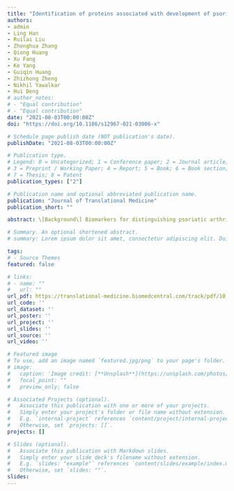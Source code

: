```yaml
---
title: "Identification of proteins associated with development of psoriatic arthritis in peripheral blood mononuclear cells: a quantitative iTRAQ-based proteomics study"
authors:
- admin
- Ling Han
- Ruilai Liu
- Zhenghua Zhang
- Qiong Huang
- Xu Fang
- Ke Yang
- Guiqin Huang
- Zhizhong Zheng
- Nikhil Yawalkar
- Hui Deng
# author_notes:
# - "Equal contribution"
# - "Equal contribution"
date: "2021-08-03T00:00:00Z"
doi: "https://doi.org/10.1186/s12967-021-03006-x"

# Schedule page publish date (NOT publication's date).
publishDate: "2021-08-03T00:00:00Z"

# Publication type.
# Legend: 0 = Uncategorized; 1 = Conference paper; 2 = Journal article;
# 3 = Preprint / Working Paper; 4 = Report; 5 = Book; 6 = Book section;
# 7 = Thesis; 8 = Patent
publication_types: ["2"]

# Publication name and optional abbreviated publication name.
publication: "Journal of Translational Medicine"
publication_short: ""

abstract: \[Background\] Biomarkers for distinguishing psoriatic arthritis (PsA) from psoriasis without arthritis (PsO) are still lacking. [Methods] We applied isobaric tags for relative and absolute quantification (iTRAQ) and LC–MS/MS to analyze the proteome profile of peripheral blood mononuclear cells (PBMCs) collected from patients with PsO, patients with PsA, and healthy controls. Bioinformatics analysis and western blotting were performed to identify and validate differentially expressed proteins. [Results] We identified 389, 199, 291, and 60 significantly differentially expressed proteins (adj.p < 0.05) in the comparison of all psoriatic patients versus healthy controls, PsO group versus healthy controls, PsA group versus healthy controls, and PsA group versus PsO group, respectively. Among these proteins, 14 proteins may represent promising biomarkers for PsA SIRT2, NAA50, ARF6, ADPRHL2, SF3B6, SH3KBP1, UBA3, SCP2, RPS5, NUDT5, NCBP1, SYNE1, NDUFB7, HTATSF1. Furthermore, western blotting confirmed that SIRT2 expression was significantly higher in PBMCs from PsA patients than PsO and healthy controls, and was negatively correlated with the phosphorylation of p38 mitogen-activated protein kinase (p-p38MAPK; p = 0.006, r = − 0.582). [Conclusions] This pilot study provided a broad characterization of the proteome of PBMCs in PsA as compared to PsO and healthy controls, which may help to provide prospective strategies for PsA diagnosis.

# Summary. An optional shortened abstract.
# summary: Lorem ipsum dolor sit amet, consectetur adipiscing elit. Duis posuere tellus ac convallis placerat. Proin tincidunt magna sed ex sollicitudin condimentum.

tags:
# - Source Themes
featured: false

# links:
# - name: ""
#   url: ""
url_pdf: https://translational-medicine.biomedcentral.com/track/pdf/10.1186/s12967-021-03006-x.pdf
url_code: ''
url_dataset: ''
url_poster: ''
url_project: ''
url_slides: ''
url_source: ''
url_video: ''

# Featured image
# To use, add an image named `featured.jpg/png` to your page's folder. 
# image:
#   caption: 'Image credit: [**Unsplash**](https://unsplash.com/photos/jdD8gXaTZsc)'
#   focal_point: ""
#   preview_only: false

# Associated Projects (optional).
#   Associate this publication with one or more of your projects.
#   Simply enter your project's folder or file name without extension.
#   E.g. `internal-project` references `content/project/internal-project/index.md`.
#   Otherwise, set `projects: []`.
projects: []

# Slides (optional).
#   Associate this publication with Markdown slides.
#   Simply enter your slide deck's filename without extension.
#   E.g. `slides: "example"` references `content/slides/example/index.md`.
#   Otherwise, set `slides: ""`.
slides:
---
```

